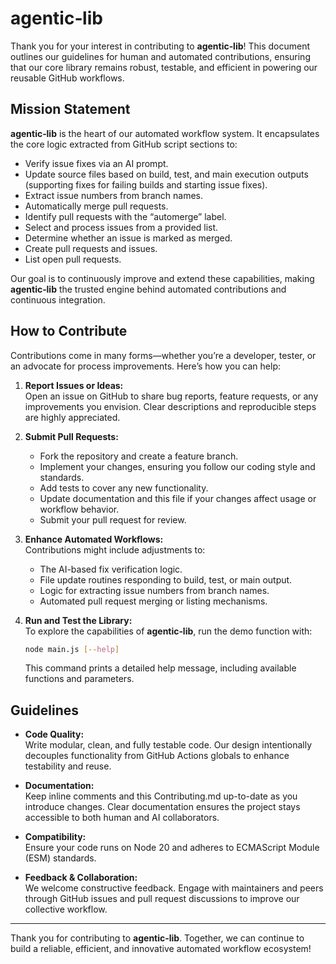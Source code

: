 # agentic‑lib

Thank you for your interest in contributing to **agentic‑lib**! This document outlines our guidelines for human and automated contributions, ensuring that our core library remains robust, testable, and efficient in powering our reusable GitHub workflows.

## Mission Statement

**agentic‑lib** is the heart of our automated workflow system. It encapsulates the core logic extracted from GitHub script sections to:

- Verify issue fixes via an AI prompt.
- Update source files based on build, test, and main execution outputs (supporting fixes for failing builds and starting issue fixes).
- Extract issue numbers from branch names.
- Automatically merge pull requests.
- Identify pull requests with the “automerge” label.
- Select and process issues from a provided list.
- Determine whether an issue is marked as merged.
- Create pull requests and issues.
- List open pull requests.

Our goal is to continuously improve and extend these capabilities, making **agentic‑lib** the trusted engine behind automated contributions and continuous integration.

## How to Contribute

Contributions come in many forms—whether you’re a developer, tester, or an advocate for process improvements. Here’s how you can help:

1. **Report Issues or Ideas:**  
   Open an issue on GitHub to share bug reports, feature requests, or any improvements you envision. Clear descriptions and reproducible steps are highly appreciated.

2. **Submit Pull Requests:**
    - Fork the repository and create a feature branch.
    - Implement your changes, ensuring you follow our coding style and standards.
    - Add tests to cover any new functionality.
    - Update documentation and this file if your changes affect usage or workflow behavior.
    - Submit your pull request for review.

3. **Enhance Automated Workflows:**  
   Contributions might include adjustments to:
    - The AI-based fix verification logic.
    - File update routines responding to build, test, or main output.
    - Logic for extracting issue numbers from branch names.
    - Automated pull request merging or listing mechanisms.

4. **Run and Test the Library:**  
   To explore the capabilities of **agentic‑lib**, run the demo function with:
   ```bash
   node main.js [--help]
   ```
   This command prints a detailed help message, including available functions and parameters.

## Guidelines

- **Code Quality:**  
  Write modular, clean, and fully testable code. Our design intentionally decouples functionality from GitHub Actions globals to enhance testability and reuse.

- **Documentation:**  
  Keep inline comments and this Contributing.md up-to-date as you introduce changes. Clear documentation ensures the project stays accessible to both human and AI collaborators.

- **Compatibility:**  
  Ensure your code runs on Node 20 and adheres to ECMAScript Module (ESM) standards.

- **Feedback & Collaboration:**  
  We welcome constructive feedback. Engage with maintainers and peers through GitHub issues and pull request discussions to improve our collective workflow.

---

Thank you for contributing to **agentic‑lib**. Together, we can continue to build a reliable, efficient, and innovative automated workflow ecosystem!
